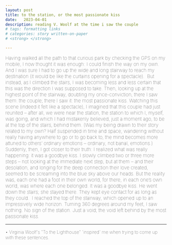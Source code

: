 ```yaml
---
layout: post
title: to the station, or the most passionate kiss
date:   2023-04-01
description: reading V. Woolf at the time i saw the couple
# tags: formatting links
# categories: story written-on-paper 
# <strong> </strong>

---
```


<span style="font-size:15px;font-weight:lighter">
Having walked all the path to that curious park by checking the GPS on my mobile, I now thought it was enough: I could finish the way on my own. And I was sure I had to go up the wide and long stairway to reach my destination (it would be like the curtains opening for a spectacle). 

<span style="font-size:15px;font-weight:lighter">
But instead, as I climbed the stairs, I was becoming less and less certain that this was the direction I was supposed to take. Then, looking up at the highest point of the stairway, doubting my once-conviction, there I saw them: the couple; there I saw it: the most passionate kiss.

<span style="font-size:15px;font-weight:lighter">
Watching this scene (indeed it felt like a spectacle), I imagined that this couple had just reunited – after all, we were near the station, the station to which I, myself, was going, and which I had mistakenly believed, just a moment ago, to be at the top of the stairs, behind them.

<span style="font-size:15px;font-weight:lighter">
(Was my being drawn to their story related to my own? Half suspended in time and space, wandering without really having anywhere to go or to go back to, the mind becomes more attuned to others’ ordinary emotions – ordinary, not banal, emotions.)

<span style="font-size:15px;font-weight:lighter">
Suddenly, then, I got closer to their truth: I realized what was really happening: it was a goodbye kiss.

<span style="font-size:15px;font-weight:lighter">
I slowly climbed two or three more steps – not looking at the immediate next step, but at them – and their desolation, and longing for the deep connection their love created, seemed to be screaming into the blue sky above our heads. But the reality was, each one had a foot in their own world, for there, in each one’s own world, was where each one belonged. It was a goodbye kiss.

<span style="font-size:15px;font-weight:lighter">
He went down the stairs; she stayed there. They kept eye contact for as long as they could. 

<span style="font-size:15px;font-weight:lighter">
I reached the top of the stairway, which opened up to an impressively wide horizon. Turning 360 degrees around my feet, I saw nothing. No sign of the station. Just a void; the void left behind by the most passionate kiss.

<br>

<hr>

<span style="font-size:14px;font-weight:lighter">• Virginia Woolf's "To the Lighthouse" 'inspired' me when trying to come up with these sentences.
</span>

<!-- <span style="font-size:14px;font-weight:lighter">this scene impacted me dearly as 
</span> -->